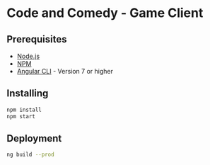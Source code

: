 # Code and Comedy - Game Client

## Prerequisites
* [Node.js](https://nodejs.org/)
* [NPM](https://www.npmjs.com)
* [Angular CLI](https://angular.io/guide/setup-local) - Version 7 or higher

## Installing
```bash
npm install
npm start
```

## Deployment
```bash
ng build --prod
```
